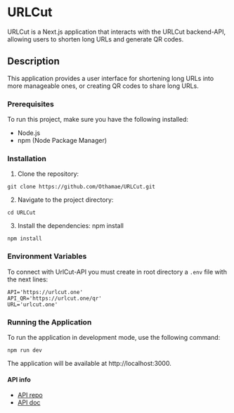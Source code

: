 # URLCut

URLCut is a Next.js application that interacts with the URLCut backend-API, allowing users to shorten long URLs and generate QR codes.

## Description
This application provides a user interface for shortening long URLs into more manageable ones, or creating QR codes to share long URLs.

### Prerequisites
To run this project, make sure you have the following installed:

- Node.js
- npm (Node Package Manager)

  
### Installation

1. Clone the repository: 
```
git clone https://github.com/Othamae/URLCut.git
```
2. Navigate to the project directory:
```
cd URLCut
``` 
3. Install the dependencies: npm install
```
npm install
``` 


### Environment Variables
To connect with UrlCut-API you must create in root directory a ``.env`` file with the next lines:

``` 
API='https://urlcut.one'
API_QR='https://urlcut.one/qr'
URL='urlcut.one'
``` 
### Running the Application
To run the application in development mode, use the following command:
```
npm run dev
```

The application will be available at http://localhost:3000.


#### API info
- [API repo](https://github.com/Othamae/URLCut-API)
- [API doc](https://urlcut.one/swagger-ui/index.html)